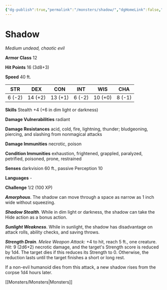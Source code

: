 ```yaml
---
{"dg-publish":true,"permalink":"/monsters/shadow/","dgHomeLink":false,"dgPassFrontmatter":true}
---
```



# Shadow

*Medium undead, chaotic evil*

**Armor Class** 12

**Hit Points** 16 (3d8+3)

**Speed** 40 ft.

| STR    | DEX     | CON     | INT    | WIS     | CHA    |
|--------|---------|---------|--------|---------|--------|
| 6 (-2) | 14 (+2) | 13 (+1) | 6 (-2) | 10 (+0) | 8 (-1) |

**Skills** Stealth +4 (+6 in dim light or darkness)

**Damage Vulnerabilities** radiant

**Damage Resistances** acid, cold, fire, lightning, thunder; bludgeoning, piercing, and slashing from nonmagical attacks

**Damage Immunities** necrotic, poison

**Condition Immunities** exhaustion, frightened, grappled, paralyzed, petrified, poisoned, prone, restrained

**Senses** darkvision 60 ft., passive Perception 10

**Languages** -

**Challenge** 1/2 (100 XP)

***Amorphous***. The shadow can move through a space as narrow as 1 inch wide without squeezing.

***Shadow Stealth***. While in dim light or darkness, the shadow can take the Hide action as a bonus action.

***Sunlight Weakness***. While in sunlight, the shadow has disadvantage on attack rolls, ability checks, and saving throws.


***Strength Drain***. *Melee Weapon Attack:* +4 to hit, reach 5 ft., one creature. *Hit:* 9 (2d6+2) necrotic damage, and the target's Strength score is reduced by 1d4. The target dies if this reduces its Strength to 0. Otherwise, the reduction lasts until the target finishes a short or long rest.

If a non-evil humanoid dies from this attack, a new shadow rises from the corpse 1d4 hours later.


[[Monsters/Monsters|Monsters]]